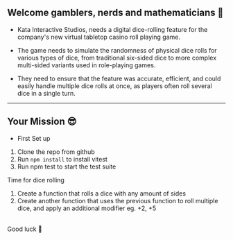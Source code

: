 ## Welcome gamblers, nerds and mathematicians 🎲


- Kata Interactive Studios, needs a digital dice-rolling feature for the company's new virtual tabletop casino roll playing game. 

- The game needs to simulate the randomness of physical dice rolls for various types of dice, from traditional six-sided dice to more complex multi-sided variants used in role-playing games. 

- They need to ensure that the feature was accurate, efficient, and could easily handle multiple dice rolls at once, as players often roll several dice in a single turn. 

-----

## Your Mission 😎
- First Set up

1. Clone the repo from github
2. Run <code>npm install</code> to install vitest
3. Run npm test to start the test suite

Time for dice rolling
1. Create a function that rolls a dice with any amount of sides
2. Create another function that uses the previous function to roll multiple dice, and apply an additional modifier eg. +2, +5

<br>
Good luck 🤞